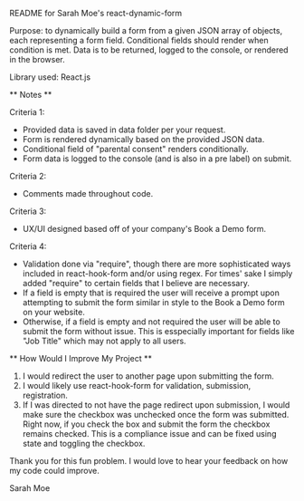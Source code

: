 README for Sarah Moe's react-dynamic-form

Purpose: to dynamically build a form from a given JSON array of objects, each representing a form field. Conditional fields should render when condition is met. Data is to be returned, logged to the console, or rendered in the browser.

Library used: React.js

** Notes **

Criteria 1:

- Provided data is saved in data folder per your request. 
- Form is rendered dynamically based on the provided JSON data.
- Conditional field of "parental consent" renders conditionally.
- Form data is logged to the console (and is also in a pre label) on submit.

Criteria 2: 

- Comments made throughout code.

Criteria 3: 

- UX/UI designed based off of your company's Book a Demo form.

Criteria 4: 

- Validation done via "require", though there are more sophisticated ways included in react-hook-form and/or using regex. For times' sake I simply added "require" to certain fields that I believe are necessary.  
- If a field is empty that is required the user will receive a prompt upon attempting to submit the form similar in style to the Book a Demo form on your website. 
- Otherwise, if a field is empty and not required the user will be able to submit the form without issue. This is esspecially important for fields like "Job Title" which may not apply to all users. 

** How Would I Improve My Project **

1. I would redirect the user to another page upon submitting the form. 
2. I would likely use react-hook-form for validation, submission, registration.
3. If I was directed to not have the page redirect upon submission, I would make sure the checkbox was unchecked once the form was submitted. Right now, if you check the box and submit the form the checkbox remains checked. This is a compliance issue and can be fixed using state and toggling the checkbox. 

Thank you for this fun problem. I would love to hear your feedback on how my code could improve. 

Sarah Moe
